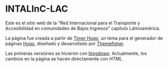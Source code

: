 # INTALInC-LAC

Este es el sitio web de la "Red Internacional para el Transporte y Accesibilidad en comunidades de Bajos Ingresos" capítulo Latinoamérica.

La página fue creada a partir de [Timer Hugo](https://github.com/themefisher/timer-hugo), un tema para el generador de páginas [Hugo](https://gohugo.io/), diseñado y desarrollado por [Themefisher](https://themefisher.com/).

Las primeras versiones se hicieron con [blogdown](https://github.com/rstudio/blogdown). Actualmente, los cambios en la página se hacen directamente con *HTML*.
